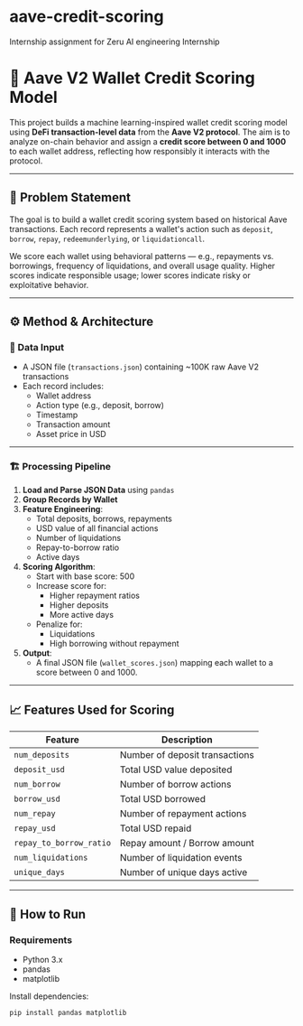 # aave-credit-scoring
Internship assignment for Zeru AI engineering Internship

# 🧠 Aave V2 Wallet Credit Scoring Model

This project builds a machine learning-inspired wallet credit scoring model using **DeFi transaction-level data** from the **Aave V2 protocol**. The aim is to analyze on-chain behavior and assign a **credit score between 0 and 1000** to each wallet address, reflecting how responsibly it interacts with the protocol.

---

## 📌 Problem Statement

The goal is to build a wallet credit scoring system based on historical Aave transactions. Each record represents a wallet's action such as `deposit`, `borrow`, `repay`, `redeemunderlying`, or `liquidationcall`.

We score each wallet using behavioral patterns — e.g., repayments vs. borrowings, frequency of liquidations, and overall usage quality. Higher scores indicate responsible usage; lower scores indicate risky or exploitative behavior.

---

## ⚙️ Method & Architecture

### 💾 Data Input

- A JSON file (`transactions.json`) containing ~100K raw Aave V2 transactions
- Each record includes:
  - Wallet address
  - Action type (e.g., deposit, borrow)
  - Timestamp
  - Transaction amount
  - Asset price in USD

---

### 🏗️ Processing Pipeline

1. **Load and Parse JSON Data** using `pandas`
2. **Group Records by Wallet**
3. **Feature Engineering**:
    - Total deposits, borrows, repayments
    - USD value of all financial actions
    - Number of liquidations
    - Repay-to-borrow ratio
    - Active days
4. **Scoring Algorithm**:
    - Start with base score: 500
    - Increase score for:
        - Higher repayment ratios
        - Higher deposits
        - More active days
    - Penalize for:
        - Liquidations
        - High borrowing without repayment
5. **Output**: 
    - A final JSON file (`wallet_scores.json`) mapping each wallet to a score between 0 and 1000.

---

## 📈 Features Used for Scoring

| Feature | Description |
|--------|-------------|
| `num_deposits` | Number of deposit transactions |
| `deposit_usd` | Total USD value deposited |
| `num_borrow` | Number of borrow actions |
| `borrow_usd` | Total USD borrowed |
| `num_repay` | Number of repayment actions |
| `repay_usd` | Total USD repaid |
| `repay_to_borrow_ratio` | Repay amount / Borrow amount |
| `num_liquidations` | Number of liquidation events |
| `unique_days` | Number of unique days active |

---

## 🧮 How to Run

### Requirements

- Python 3.x
- pandas
- matplotlib

Install dependencies:
```bash
pip install pandas matplotlib


